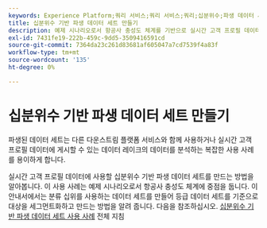 ```yaml
---
keywords: Experience Platform;쿼리 서비스;쿼리 서비스;쿼리;십분위수;파생 데이터 세트;
title: 십분위수 기반 파생 데이터 세트 만들기
description: 예제 시나리오로서 항공사 충성도 체계를 기반으로 실시간 고객 프로필 데이터에 사용할 십분위수 기반 파생 데이터 세트를 만드는 방법을 알아봅니다.
exl-id: 7431fe19-222b-459c-9dd5-3509416591cd
source-git-commit: 7364da23c261d83681af605047a7cd7539f4a83f
workflow-type: tm+mt
source-wordcount: '135'
ht-degree: 0%

---
```


# 십분위수 기반 파생 데이터 세트 만들기

파생된 데이터 세트는 다른 다운스트림 플랫폼 서비스와 함께 사용하거나 실시간 고객 프로필 데이터에 게시할 수 있는 데이터 레이크의 데이터를 분석하는 복잡한 사용 사례를 용이하게 합니다.

실시간 고객 프로필 데이터에 사용할 십분위수 기반 파생 데이터 세트를 만드는 방법을 알아봅니다. 이 사용 사례는 예제 시나리오로서 항공사 충성도 체계에 중점을 둡니다. 이 안내서에서는 분류 십위를 사용하는 데이터 세트를 만들어 등급 데이터 세트를 기준으로 대상을 세그먼트화하고 만드는 방법을 알려 줍니다. 다음을 참조하십시오. [십분위수 기반 파생 데이터 세트 사용 사례](../../use-cases/deciles-use-case.md) 전체 지침
